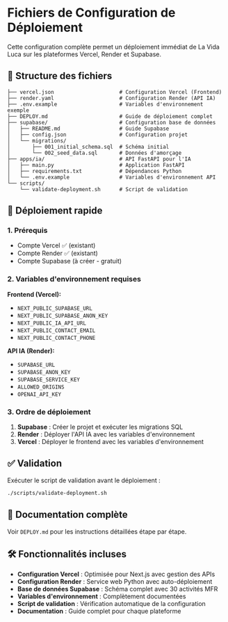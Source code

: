 # Fichiers de Configuration de Déploiement

Cette configuration complète permet un déploiement immédiat de La Vida Luca sur les plateformes Vercel, Render et Supabase.

## 📁 Structure des fichiers

```
├── vercel.json                     # Configuration Vercel (Frontend)
├── render.yaml                     # Configuration Render (API IA)
├── .env.example                    # Variables d'environnement exemple
├── DEPLOY.md                       # Guide de déploiement complet
├── supabase/                       # Configuration base de données
│   ├── README.md                   # Guide Supabase
│   ├── config.json                 # Configuration projet
│   └── migrations/
│       ├── 001_initial_schema.sql  # Schéma initial
│       └── 002_seed_data.sql       # Données d'amorçage
├── apps/ia/                        # API FastAPI pour l'IA
│   ├── main.py                     # Application FastAPI
│   ├── requirements.txt            # Dépendances Python
│   └── .env.example                # Variables d'environnement API
└── scripts/
    └── validate-deployment.sh      # Script de validation
```

## 🚀 Déploiement rapide

### 1. Prérequis
- Compte Vercel ✅ (existant)
- Compte Render ✅ (existant)  
- Compte Supabase (à créer - gratuit)

### 2. Variables d'environnement requises

**Frontend (Vercel):**
- `NEXT_PUBLIC_SUPABASE_URL`
- `NEXT_PUBLIC_SUPABASE_ANON_KEY`
- `NEXT_PUBLIC_IA_API_URL` 
- `NEXT_PUBLIC_CONTACT_EMAIL`
- `NEXT_PUBLIC_CONTACT_PHONE`

**API IA (Render):**
- `SUPABASE_URL`
- `SUPABASE_ANON_KEY`
- `SUPABASE_SERVICE_KEY`
- `ALLOWED_ORIGINS`
- `OPENAI_API_KEY`

### 3. Ordre de déploiement

1. **Supabase** : Créer le projet et exécuter les migrations SQL
2. **Render** : Déployer l'API IA avec les variables d'environnement
3. **Vercel** : Déployer le frontend avec les variables d'environnement

## ✅ Validation

Exécuter le script de validation avant le déploiement :

```bash
./scripts/validate-deployment.sh
```

## 📖 Documentation complète

Voir `DEPLOY.md` pour les instructions détaillées étape par étape.

## 🛠️ Fonctionnalités incluses

- **Configuration Vercel** : Optimisée pour Next.js avec gestion des APIs
- **Configuration Render** : Service web Python avec auto-déploiement
- **Base de données Supabase** : Schéma complet avec 30 activités MFR
- **Variables d'environnement** : Complètement documentées
- **Script de validation** : Vérification automatique de la configuration
- **Documentation** : Guide complet pour chaque plateforme